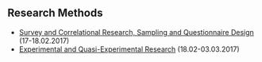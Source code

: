 ## Research Methods

* [Survey and Correlational Research, Sampling and Questionnaire Design](./Method1Survey.html) (17-18.02.2017)
* [Experimental and Quasi-Experimental Research](./Method2Experimental.html) (18.02-03.03.2017)
